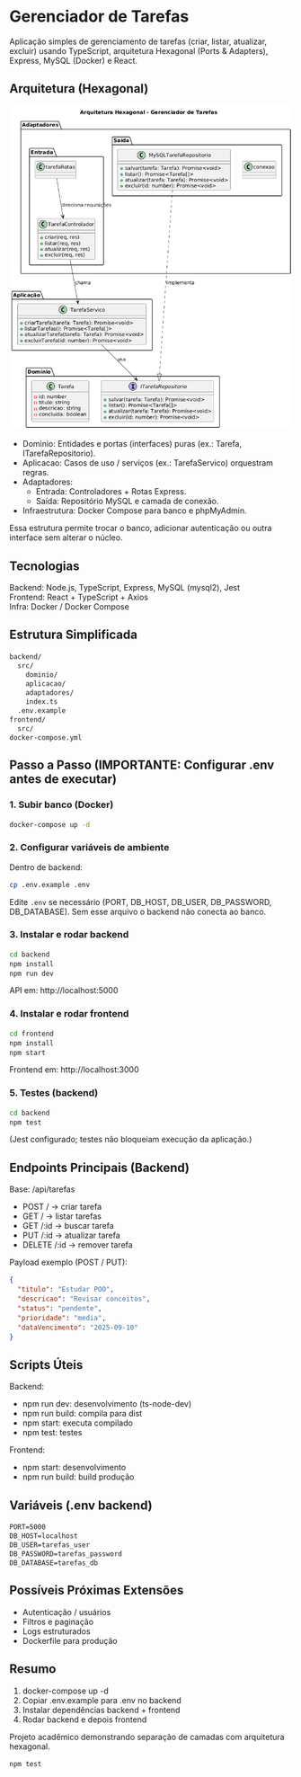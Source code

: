# Gerenciador de Tarefas

Aplicação simples de gerenciamento de tarefas (criar, listar, atualizar, excluir) usando TypeScript, arquitetura Hexagonal (Ports & Adapters), Express, MySQL (Docker) e React.

## Arquitetura (Hexagonal)
![Arquitetura do Projeto](./Diagrama%20de%20arquitetura.png)
- Dominio: Entidades e portas (interfaces) puras (ex.: Tarefa, ITarefaRepositorio).
- Aplicacao: Casos de uso / serviços (ex.: TarefaServico) orquestram regras.
- Adaptadores:
  - Entrada: Controladores + Rotas Express.
  - Saída: Repositório MySQL e camada de conexão.
- Infraestrutura: Docker Compose para banco e phpMyAdmin.

Essa estrutura permite trocar o banco, adicionar autenticação ou outra interface sem alterar o núcleo.

## Tecnologias

Backend: Node.js, TypeScript, Express, MySQL (mysql2), Jest  
Frontend: React + TypeScript + Axios  
Infra: Docker / Docker Compose  

## Estrutura Simplificada

```
backend/
  src/
    dominio/
    aplicacao/
    adaptadores/
    index.ts
  .env.example
frontend/
  src/
docker-compose.yml
```

## Passo a Passo (IMPORTANTE: Configurar .env antes de executar)

### 1. Subir banco (Docker)

```bash
docker-compose up -d
```

### 2. Configurar variáveis de ambiente

Dentro de backend:

```bash
cp .env.example .env
```

Edite `.env` se necessário (PORT, DB_HOST, DB_USER, DB_PASSWORD, DB_DATABASE). Sem esse arquivo o backend não conecta ao banco.

### 3. Instalar e rodar backend

```bash
cd backend
npm install
npm run dev
```

API em: http://localhost:5000

### 4. Instalar e rodar frontend

```bash
cd frontend
npm install
npm start
```

Frontend em: http://localhost:3000

### 5. Testes (backend)

```bash
cd backend
npm test
```

(Jest configurado; testes não bloqueiam execução da aplicação.)

## Endpoints Principais (Backend)

Base: /api/tarefas  
- POST /  -> criar tarefa  
- GET /   -> listar tarefas  
- GET /:id -> buscar tarefa  
- PUT /:id -> atualizar tarefa  
- DELETE /:id -> remover tarefa  

Payload exemplo (POST / PUT):
```json
{
  "titulo": "Estudar POO",
  "descricao": "Revisar conceitos",
  "status": "pendente",
  "prioridade": "media",
  "dataVencimento": "2025-09-10"
}
```

## Scripts Úteis

Backend:
- npm run dev: desenvolvimento (ts-node-dev)
- npm run build: compila para dist
- npm start: executa compilado
- npm test: testes

Frontend:
- npm start: desenvolvimento
- npm run build: build produção

## Variáveis (.env backend)

```
PORT=5000
DB_HOST=localhost
DB_USER=tarefas_user
DB_PASSWORD=tarefas_password
DB_DATABASE=tarefas_db
```

## Possíveis Próximas Extensões

- Autenticação / usuários
- Filtros e paginação
- Logs estruturados
- Dockerfile para produção

## Resumo

1. docker-compose up -d  
2. Copiar .env.example para .env no backend  
3. Instalar dependências backend + frontend  
4. Rodar backend e depois frontend  

Projeto acadêmico demonstrando separação de camadas com arquitetura hexagonal.
  ```
  npm test
  ```


